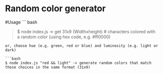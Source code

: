 # Random color generator

#Usage ``` bash
>$ node index.js -> get 31x9 (Widthxheight) # characters colored with a random color (using hex code, e.g. #ff0000)

```
or, choose hue (e.g. green, red or blue) and luminosity (e.g. light or dark)

```bash
$ node index.js "red && light" -> generate random colors that match those choices in the same format (31x9)
```